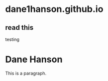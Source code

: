 # dane1hanson.github.io
## read this
testing
<html>
<head>
<title>Page Title</title>
</head>
<body>

<h1>Dane Hanson</h1>
<p>This is a paragraph.</p>

</body>
</html>